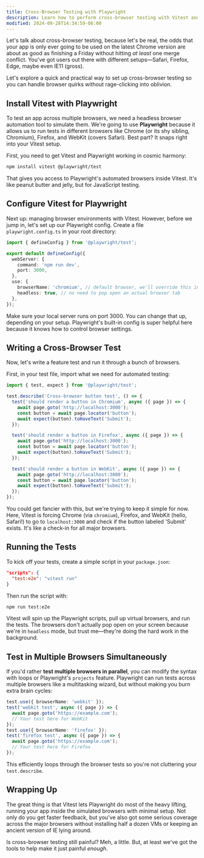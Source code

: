 ```yaml
---
title: Cross-Browser Testing with Playwright
description: Learn how to perform cross-browser testing with Vitest and Playwright.
modified: 2024-09-28T14:34:59-06:00
---
```


Let's talk about cross-browser testing, because let's be real, the odds that your app is only ever going to be used on the latest Chrome version are about as good as finishing a Friday without hitting _at least_ one merge conflict. You've got users out there with different setups—Safari, Firefox, Edge, maybe even IE11 (gross).

Let's explore a quick and practical way to set up cross-browser testing so you can handle browser quirks without rage-clicking into oblivion.

## Install Vitest with Playwright

To test an app across multiple browsers, we need a headless browser automation tool to simulate them. We're going to use **Playwright** because it allows us to run tests in different browsers like Chrome (or its shy sibling, Chromium), Firefox, and WebKit (covers Safari). Best part? It snaps right into your Vitest setup.

First, you need to get Vitest and Playwright working in cosmic harmony:

```bash
npm install vitest @playwright/test
```

That gives you access to Playwright's automated browsers inside Vitest. It's like peanut butter and jelly, but for JavaScript testing.

## Configure Vitest for Playwright

Next up: managing browser environments with Vitest. However, before we jump in, let's set up our Playwright config. Create a file `playwright.config.ts` in your root directory:

```typescript
import { defineConfig } from '@playwright/test';

export default defineConfig({
  webServer: {
    command: 'npm run dev',
    port: 3000,
  },
  use: {
    browserName: 'chromium', // default browser, we'll override this in our tests
    headless: true, // no need to pop open an actual browser tab
  },
});
```

Make sure your local server runs on port 3000. You can change that up, depending on your setup. Playwright's built-in config is super helpful here because it knows how to control browser settings.

## Writing a Cross-Browser Test

Now, let's write a feature test and run it through a bunch of browsers.

First, in your test file, import what we need for automated testing:

```typescript
import { test, expect } from '@playwright/test';

test.describe('Cross-browser button test', () => {
  test('should render a button in Chromium', async ({ page }) => {
    await page.goto('http://localhost:3000');
    const button = await page.locator('button');
    await expect(button).toHaveText('Submit');
  });

  test('should render a button in Firefox', async ({ page }) => {
    await page.goto('http://localhost:3000');
    const button = await page.locator('button');
    await expect(button).toHaveText('Submit');
  });

  test('should render a button in WebKit', async ({ page }) => {
    await page.goto('http://localhost:3000');
    const button = await page.locator('button');
    await expect(button).toHaveText('Submit');
  });
});
```

You could get fancier with this, but we're trying to keep it simple for now. Here, Vitest is forcing Chrome (via `chromium`), Firefox, and WebKit (hello, Safari!) to go to `localhost:3000` and check if the button labeled 'Submit' exists. It's like a check-in for all major browsers.

## Running the Tests

To kick off your tests, create a simple script in your `package.json`:

```json
"scripts": {
  "test:e2e": "vitest run"
}
```

Then run the script with:

```bash
npm run test:e2e
```

Vitest will spin up the Playwright scripts, pull up virtual browsers, and run the tests. The browsers don't actually pop open on your screen because we're in `headless` mode, but trust me—they're doing the hard work in the background.

## Test in Multiple Browsers Simultaneously

If you'd rather **test multiple browsers in parallel**, you can modify the syntax with loops or Playwright's `projects` feature. Playwright can run tests across multiple browsers like a multitasking wizard, but without making you burn extra brain cycles:

```typescript
test.use({ browserName: 'webkit' });
test('webkit test', async ({ page }) => {
  await page.goto('https://example.com');
  // Your test here for WebKit
});
test.use({ browserName: 'firefox' });
test('firefox test', async ({ page }) => {
  await page.goto('https://example.com');
  // Your test here for Firefox
});
```

This efficiently loops through the browser tests so you're not cluttering your `test.describe`.

## Wrapping Up

The great thing is that Vitest lets Playwright do most of the heavy lifting, running your app inside the simulated browsers with minimal setup. Not only do you get faster feedback, but you've also got some serious coverage across the major browsers without installing half a dozen VMs or keeping an ancient version of IE lying around.

Is cross-browser testing still painful? Meh, a little. But, at least we've got the tools to help make it just painful _enough_.
